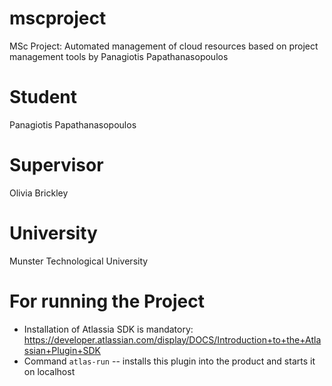 # mscproject
MSc Project: Automated management of cloud resources based on project management tools by Panagiotis Papathanasopoulos

# Student
Panagiotis Papathanasopoulos

# Supervisor
Olivia Brickley

# University
Munster Technological University

# For running the Project
* Installation of Atlassia SDK is mandatory: https://developer.atlassian.com/display/DOCS/Introduction+to+the+Atlassian+Plugin+SDK
* Command `atlas-run`   -- installs this plugin into the product and starts it on localhost
